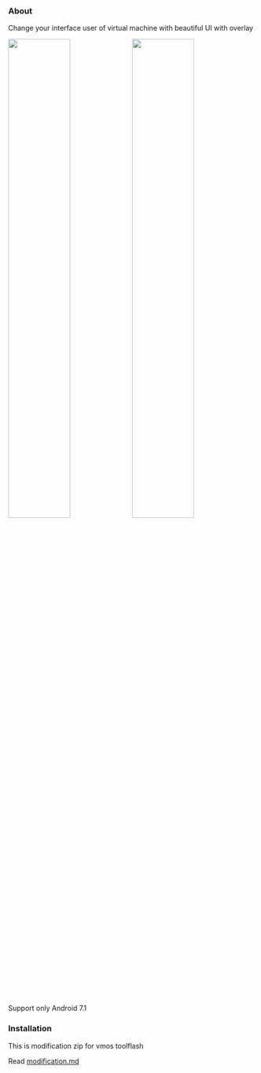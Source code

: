 ### About

Change your interface user of virtual machine with beautiful UI with overlay

<img src="https://i.imgur.com/GfRnMoB.png" width="50%"/><img src="https://i.imgur.com/zB9J3Tn.png" width="50%"/>

Support only Android 7.1

### Installation

This is modification zip for vmos toolflash

Read [modification.md](https://github.com/HuskyDG/VMOSPro_RootXposed_Terminal/blob/main/modification.md)
